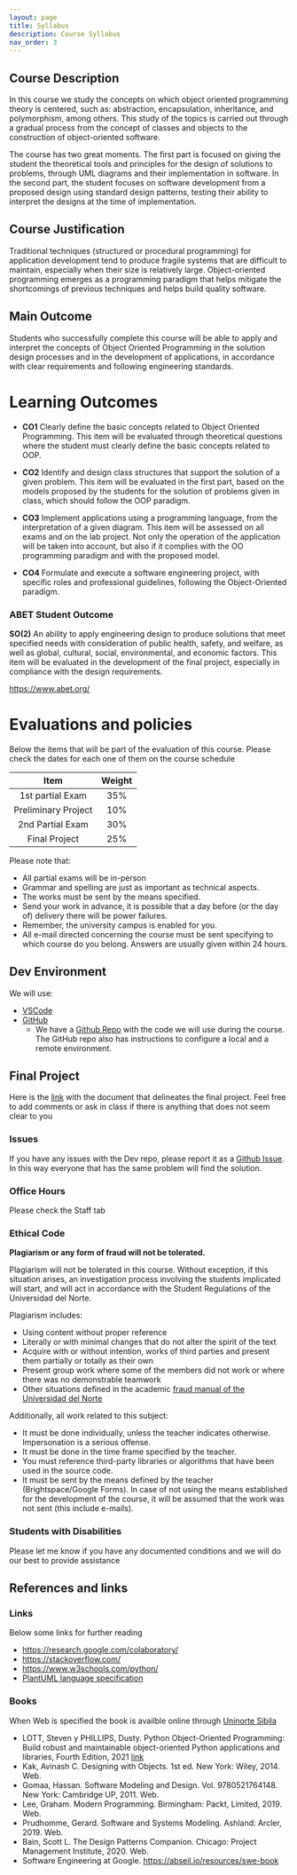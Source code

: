 ```yaml
---
layout: page
title: Syllabus
description: Course Syllabus
nav_order: 3
---
```


## Course Description

In this course we study the concepts on which object oriented programming theory is centered, such as: abstraction, encapsulation, inheritance, and polymorphism, among others. This study of the topics is carried out through a gradual process from the concept of classes and objects to the construction of object-oriented software.

The course has two great moments. The first part is focused on giving the student the theoretical tools and principles for the design of solutions to problems, through UML diagrams and their implementation in software. In the second part, the student focuses on software development from a proposed design using standard design patterns, testing their ability to interpret the designs at the time of implementation.

## Course Justification

Traditional techniques (structured or procedural programming) for application development tend to produce fragile systems that are difficult to maintain, especially when their size is relatively large. Object-oriented programming emerges as a programming paradigm that helps mitigate the shortcomings of previous techniques and helps build quality software.

## Main Outcome

Students who successfully complete this course will be able to apply and interpret the concepts of Object Oriented Programming in the solution design processes and in the development of applications, in accordance with clear requirements and following engineering standards.

# Learning Outcomes

- **CO1** Clearly define the basic concepts related to Object Oriented Programming. This item will be evaluated through theoretical questions where the student must clearly define the basic concepts related to OOP.

- **CO2** Identify and design class structures that support the solution of a given problem. This item will be evaluated in the first part, based on the models proposed by the students for the solution of problems given in class, which should follow the OOP paradigm.

- **CO3** Implement applications using a programming language, from the interpretation of a given diagram. This item will be assessed on all exams and on the lab project. Not only the operation of the application will be taken into account, but also if it complies with the OO programming paradigm and with the proposed model.

- **CO4** Formulate and execute a software engineering project, with specific roles and professional guidelines, following the Object-Oriented paradigm.

### ABET Student Outcome

**SO(2)** An ability to apply engineering design to produce solutions that meet specified needs with consideration of public health, safety, and welfare, as well as global, cultural, social, environmental, and economic factors. This item will be evaluated in the development of the final project, especially in compliance with the design requirements.

https://www.abet.org/


# Evaluations and policies

Below the items that will be part of the evaluation of this course. Please check the dates for each one of them on the course schedule


| Item 	| Weight 	|
|:---:	|:---:	|
| 1st partial Exam 	| 35% 	|
| Preliminary Project	| 10% 	|
| 2nd Partial Exam 	| 30% 	|
| Final Project	| 25% 	|

Please note that:

- All partial exams will be in-person
- Grammar and spelling are just as important as technical aspects.
- The works must be sent by the means specified.
- Send your work in advance, it is possible that a day before (or the day of) delivery there will be power failures.
- Remember, the university campus is enabled for you.
- All e-mail directed concerning the course must be sent specifying to which course do you belong. Answers are usually given within 24 hours. 

## Dev Environment

We will use:

- [VSCode](https://code.visualstudio.com/)
- [GitHub](https://github.com/)
    - We have a [Github Repo](https://github.com/jdposada/oop_202230) with the code we will use during the course. The GitHub repo also has instructions to configure a local and a remote environment. 

## Final Project

Here is the [link](https://uninorte-my.sharepoint.com/:w:/g/personal/jposada_uninorte_edu_co/Ef114mdBGmlJuyO8JpupvDYBau31DvzA5sEZ4dcdpVBAaw) with the document that delineates the final project. Feel free to add comments or ask in class if there is anything that does not seem clear to you

### Issues

If you have any issues with the Dev repo, please report it as a [Github Issue](https://github.com/jdposada/oop_202230/issues). In this way everyone that has the same problem will find the solution.

### Office Hours

Please check the Staff tab


### Ethical Code

**Plagiarism or any form of fraud will not be tolerated.**

Plagiarism will not be tolerated in this course. Without exception, if this situation arises, an investigation process involving the students implicated will start, and will act in accordance with the Student Regulations of the Universidad del Norte. 

Plagiarism includes: 
- Using content without proper reference
- Literally or with minimal changes that do not alter the spirit of the text
- Acquire with or without intention, works of third parties and present them partially or totally as their own
- Present group work where some of the members did not work or where there was no demonstrable teamwork
- Other situations defined in the academic [fraud manual of the Universidad del Norte](https://guayacan.uninorte.edu.co/normatividad_interna/upload/File/Guia_Prevencion_Fraude%20estudiantes(5).pdf)


Additionally, all work related to this subject:

- It must be done individually, unless the teacher indicates otherwise. Impersonation is a serious offense.
- It must be done in the time frame specified by the teacher.
- You must reference third-party libraries or algorithms that have been used in the source code.
- It must be sent by the means defined by the teacher (Brightspace/Google Forms). In case of not using the means established for the development of the course, it will be assumed that the work was not sent (this include e-mails).

### Students with Disabilities

Please let me know if you have any documented conditions and we will do our best to provide assistance

## References and links

### Links

Below some links for further reading

- https://research.google.com/colaboratory/ 
- https://stackoverflow.com/ 
- https://www.w3schools.com/python/ 
- [PlantUML language specification](https://plantuml.com/class-diagram)

### Books

When Web is specified the book is availble online through [Uninorte Sibila](https://www.uninorte.edu.co/en/web/biblioteca/biblioteca)

- LOTT, Steven y PHILLIPS, Dusty. Python Object-Oriented Programming: Build robust and maintainable object-oriented Python applications and libraries, Fourth Edition, 2021 [link](https://www.amazon.com/Python-Object-Oriented-Programming-maintainable-object-oriented-ebook-dp-B094DJYLTV/dp/B094DJYLTV/ref=mt_other?_encoding=UTF8&me=&qid=1643818230)
- Kak, Avinash C. Designing with Objects. 1st ed. New York: Wiley, 2014. Web. 
- Gomaa, Hassan. Software Modeling and Design. Vol. 9780521764148. New York: Cambridge UP, 2011. Web. 
- Lee, Graham. Modern Programming. Birmingham: Packt, Limited, 2019. Web. 
- Prudhomme, Gerard. Software and Systems Modeling. Ashland: Arcler, 2019. Web. 
- Bain, Scott L. The Design Patterns Companion. Chicago: Project Management Institute, 2020. Web. 
- Software Engineering at Google. https://abseil.io/resources/swe-book  